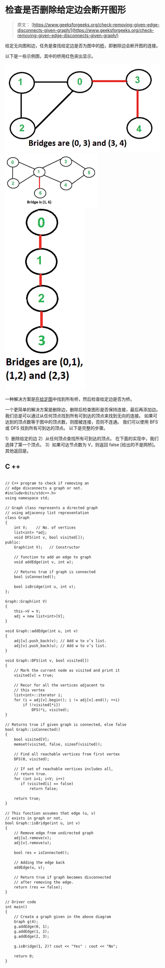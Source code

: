 # 检查是否删除给定边会断开图形

> 原文： [https://www.geeksforgeeks.org/check-removing-given-edge-disconnects-given-graph/](https://www.geeksforgeeks.org/check-removing-given-edge-disconnects-given-graph/)

给定无向图和边，任务是查找给定边是否为图中的[桥](https://www.geeksforgeeks.org/bridge-in-a-graph/)，即删除边会断开图的连接。

以下是一些示例图，其中的桥用红色突出显示。

[![Bridge1](img/9b96ad4f3ba84ccea21701a8144a9b7c.png) ](https://www.geeksforgeeks.org/wp-content/uploads/Bridge1.png) [ ![Bridge2](img/e02a14c309771a7d2bfcad3c3cf19370.png) ](https://www.geeksforgeeks.org/wp-content/uploads/Bridge2.png) [ ![Bridge3](img/0e398ed2842367256c38e41388d4cc1e.png)](https://www.geeksforgeeks.org/wp-content/uploads/Bridge3.png)

一种解决方案是[在给定图](https://www.geeksforgeeks.org/bridge-in-a-graph/)中找到所有桥，然后检查给定边是否为桥。

一个更简单的解决方案是删除边，删除后检查图形是否保持连接，最后再添加边。 我们总是可以通过从任何顶点找到所有可到达的顶点来找到无向的连接。 如果可达到的顶点数等于图中的顶点数，则图被连接，否则不连通。 我们可以使用 BFS 或 DFS 找到所有可到达的顶点。 以下是完整的步骤。

1）删除给定的边
2）从任何顶点查找所有可到达的顶点。 在下面的实现中，我们选择了第一个顶点。
3）如果可达节点数为 V，则返回 false [给出的不是网桥]。 其他返回是。

## C ++

```

// C++ program to check if removing an 
// edge disconnects a graph or not. 
#include<bits/stdc++.h> 
using namespace std; 

// Graph class represents a directed graph 
// using adjacency list representation 
class Graph 
{ 
    int V;    // No. of vertices 
    list<int> *adj; 
    void DFS(int v, bool visited[]); 
public: 
    Graph(int V);   // Constructor 

    // function to add an edge to graph 
    void addEdge(int v, int w); 

    // Returns true if graph is connected 
    bool isConnected(); 

    bool isBridge(int u, int v); 
}; 

Graph::Graph(int V) 
{ 
    this->V = V; 
    adj = new list<int>[V]; 
} 

void Graph::addEdge(int u, int v) 
{ 
    adj[u].push_back(v); // Add w to v’s list. 
    adj[v].push_back(u); // Add w to v’s list. 
} 

void Graph::DFS(int v, bool visited[]) 
{ 
    // Mark the current node as visited and print it 
    visited[v] = true; 

    // Recur for all the vertices adjacent to 
    // this vertex 
    list<int>::iterator i; 
    for (i = adj[v].begin(); i != adj[v].end(); ++i) 
        if (!visited[*i]) 
            DFS(*i, visited); 
} 

// Returns true if given graph is connected, else false 
bool Graph::isConnected() 
{ 
    bool visited[V]; 
    memset(visited, false, sizeof(visited)); 

    // Find all reachable vertices from first vertex 
    DFS(0, visited); 

    // If set of reachable vertices includes all, 
    // return true. 
    for (int i=1; i<V; i++) 
       if (visited[i] == false) 
           return false; 

    return true; 
} 

// This function assumes that edge (u, v) 
// exists in graph or not, 
bool Graph::isBridge(int u, int v) 
{ 
    // Remove edge from undirected graph 
    adj[u].remove(v); 
    adj[v].remove(u); 

    bool res = isConnected(); 

    // Adding the edge back 
    addEdge(u, v); 

    // Return true if graph becomes disconnected 
    // after removing the edge. 
    return (res == false); 
} 

// Driver code 
int main() 
{ 
    // Create a graph given in the above diagram 
    Graph g(4); 
    g.addEdge(0, 1); 
    g.addEdge(1, 2); 
    g.addEdge(2, 3); 

    g.isBridge(1, 2)? cout << "Yes" : cout << "No"; 

    return 0; 
} 

```